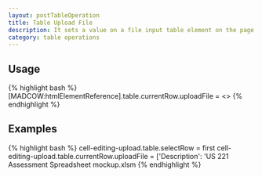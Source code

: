 ```yaml
---
layout: postTableOperation
title: Table Upload File
description: It sets a value on a file input table element on the page.
category: table operations
---
```


## Usage
{% highlight bash %}
[MADCOW:htmlElementReference].table.currentRow.uploadFile = <<text file value>>
{% endhighlight %}

## Examples

{% highlight bash %}
cell-editing-upload.table.selectRow = first
cell-editing-upload.table.currentRow.uploadFile = ['Description': 'US 221 Assessment Spreadsheet mockup.xlsm
{% endhighlight %}


